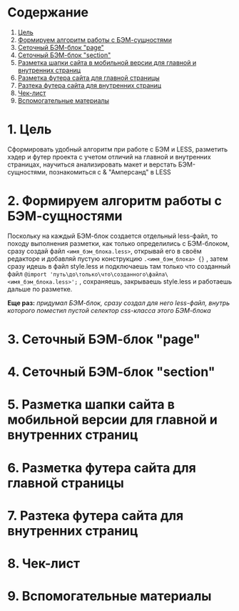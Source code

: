 # Содержание

 1. [Цель](#1-Цель)
 2. [Формируем алгоритм работы с БЭМ-сущностями](#2-Формируем-алгоритм-работы-с-БЭМ-сущностями)
 3. [Сеточный БЭМ-блок "page"](#3-Сеточный-БЭМ-блок-page)
 4. [Сеточный БЭМ-блок "section"](#4-Сеточный-БЭМ-блок-section)
 5. [Разметка шапки сайта в мобильной версии для главной и внутренних страниц](#5-Разметка-шапки-сайта-в-мобильной-версии-для-главной-и-внутренних-страниц)
 6. [Разметка футера сайта для главной страницы](#6-Разметка-футера-сайта-для-главной-страницы)
 7. [Разтека футера сайта для внутренних страниц](#7-Разтека-футера-сайта-для-внутренних-страниц)
 8. [Чек-лист](#8-Чек-лист)
 9. [Вспомогательные материалы](#9-Вспомогательные-материалы)

# 1. Цель
Сформировать удобный алгоритм при работе с БЭМ и LESS, разметить хэдер и футер проекта с учетом отличий на главной и внутренних страницах, научиться анализировать макет и верстать БЭМ-сущностями, познакомиться с & "Амперсанд" в LESS


# 2. Формируем алгоритм работы с БЭМ-сущностями
Поскольку на каждый БЭМ-блок создается отдельный less-файл, то походу выполнения разметки, как только определились с БЭМ-блоком, сразу создай файл `<имя_бэм_блока.less>`, открывай его в своём редакторе и добавляй пустую конструкцию `.<имя_бэм_блока> {}` , затем сразу идешь в файл style.less и подключаешь там только что созданный файл `@import 'путь\до\только\что\созданного\файла\<имя_бэм_блока.less>';` , сохраняешь, закрываешь style.less и работаешь дальше по разметке.

**Еще раз:** 
*придумал БЭМ-блок, 
сразу создал для него less-файл, 
внутрь которого поместил пустой селектор css-класса этого БЭМ-блока*


# 3. Сеточный БЭМ-блок "page"



# 4. Сеточный БЭМ-блок "section"



# 5. Разметка шапки сайта в мобильной версии для главной и внутренних страниц



# 6. Разметка футера сайта для главной страницы



# 7. Разтека футера сайта для внутренних страниц



# 8. Чек-лист



# 9. Вспомогательные материалы







